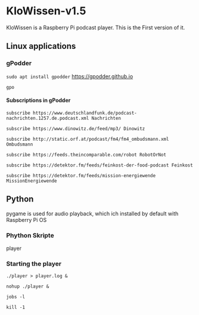 KloWissen-v1.5
============

KloWissen is a Raspberry Pi podcast player. This is the First version of it.

## Linux applications
### gPodder 
`sudo apt install gpodder`
https://gpodder.github.io

`gpo`

#### Subscriptions in gPodder

`subscribe https://www.deutschlandfunk.de/podcast-nachrichten.1257.de.podcast.xml Nachrichten`

`subscribe https://www.dinowitz.de/feed/mp3/ Dinowitz`

`subscribe http://static.orf.at/podcast/fm4/fm4_ombudsmann.xml Ombudsmann`

`subscribe https://feeds.theincomparable.com/robot RobotOrNot`

`subscribe https://detektor.fm/feeds/feinkost-der-food-podcast Feinkost`

`subscribe https://detektor.fm/feeds/mission-energiewende MissionEnergiewende`

## Python 
pygame is used for audio playback, which ich installed by default with Raspberry Pi OS

### Phython Skripte
player

### Starting the player
`./player > player.log &`

`nohup ./player &`

`jobs -l`

`kill -1 `